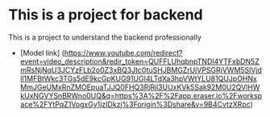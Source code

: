 <!-- #Backend for youtube clone -->

# This is a project for backend 

This is a project to understand the backend professionally
- [Model link] (https://www.youtube.com/redirect?event=video_description&redir_token=QUFFLUhqbnpTNDl4YTFxbDN5ZmRsNjNqU3JCYzFLb2o0Z3xBQ3Jtc0tuSHJBMGZrUjVPSGRjVWM5SlVjdll1MFBtWkc3TGs5dE9kcGpKUG91UGI4LTdXa3hpVWtYLU81QUJpOHNxMmJGeUMxRnZMOEpuaTJJQ0FHQ3RjRjl3UUxKVk5Sak92M0U2QVlHWkUxNGVYSnBRWno0UQ&q=https%3A%2F%2Fapp.eraser.io%2Fworkspace%2FYtPqZ1VogxGy1jzIDkzj%3Forigin%3Dshare&v=9B4CvtzXRpc)